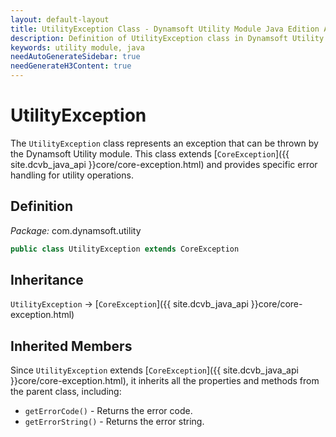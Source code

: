```yaml
---
layout: default-layout
title: UtilityException Class - Dynamsoft Utility Module Java Edition API Reference
description: Definition of UtilityException class in Dynamsoft Utility Module Java Edition.
keywords: utility module, java
needAutoGenerateSidebar: true
needGenerateH3Content: true
---
```


# UtilityException

The `UtilityException` class represents an exception that can be thrown by the Dynamsoft Utility module. This class extends [`CoreException`]({{ site.dcvb_java_api }}core/core-exception.html) and provides specific error handling for utility operations.

## Definition

*Package:* com.dynamsoft.utility

```java
public class UtilityException extends CoreException
```

## Inheritance

`UtilityException` -> [`CoreException`]({{ site.dcvb_java_api }}core/core-exception.html)

## Inherited Members

Since `UtilityException` extends [`CoreException`]({{ site.dcvb_java_api }}core/core-exception.html), it inherits all the properties and methods from the parent class, including:

- `getErrorCode()` - Returns the error code.
- `getErrorString()` - Returns the error string.

